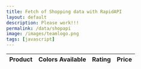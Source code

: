 ```yaml
---
title: Fetch of Shopping data with RapidAPI
layout: default
description: Please work!!!
permalink: /data/shopapi
image: /images/teamlogo.png
tags: [javascript]
---
```


<!-- HTML table fragment for page -->

<table>
  <thead>
  <tr>
    <th>Product</th>
    <th>Colors Available</th>
    <th>Rating</th>
    <th>Price</th>
  </tr>
  </thead>
  <tbody id="result">
    <!-- generated rows -->
  </tbody>
</table>

<!-- Script is layed out in a sequence (no function) and will execute when page is loaded -->
<script>
  // prepare HTML result container for new output
  const resultContainer = document.getElementById("result");

  // prepare fetch options
  const url = "https://vase.nighthawkcoders.tk/api/shopapi/daily";

  const options = {
    method: 'GET', // *GET, POST, PUT, DELETE, etc.
    mode: 'cors', // no-cors, *cors, same-origin
    cache: 'default', // *default, no-cache, reload, force-cache, only-if-cached
    credentials: 'omit', // include, *same-origin, omit
    headers: {
      'Content-Type': 'application/json'
      // 'Content-Type': 'application/x-www-form-urlencoded',
    },
  };

  // fetch the API
  fetch(url, options)
    // response is a RESTful "promise" on any successful fetch
    .then(response => {
      // check for response errors
      if (response.status !== 200) {
          const errorMsg = 'Database response error: ' + response.status;
          console.log(errorMsg);
          const tr = document.createElement("tr");
          const td = document.createElement("td");
          td.innerHTML = errorMsg;
          tr.appendChild(td);
          resultContainer.appendChild(tr);
          return;
      }
      // valid response will have json data
      response.json().then(data => {
          console.log(data);

          // Country data
          for (const row of data.payload.products) {
            // Hello please work
            console.log(row);

            // tr for each row
            const tr = document.createElement("tr");
            // td for each column
            const product = document.createElement("td");
            const colors = document.createElement("td");
            const rating = document.createElement("td");
            const price = document.createElement("td");

            // data is specific to the API
            product.innerHTML = row.prodType;
            colors.innerHTML = row.products; 
            rating.innerHTML = row.rating.avgRating; 
            price.innerHTML = row.productTitle; 

            // this build td's into tr
            tr.appendChild(product);
            tr.appendChild(colors);
            tr.appendChild(rating);
            tr.appendChild(price);

            // add HTML to container
            resultContainer.appendChild(tr);
          }
      })
  })
  // catch fetch errors (ie ACCESS to server blocked)
  .catch(err => {
    console.error(err);
    const tr = document.createElement("tr");
    const td = document.createElement("td");
    td.innerHTML = err;
    tr.appendChild(td);
    resultContainer.appendChild(tr);
  });
</script>